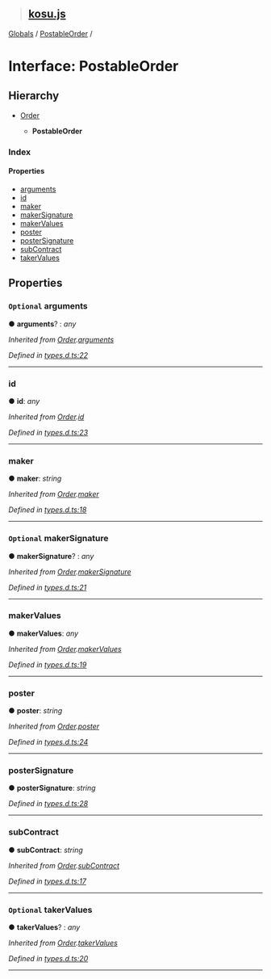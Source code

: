 > ## [kosu.js](../README.md)

[Globals](../globals.md) / [PostableOrder](postableorder.md) /

# Interface: PostableOrder

## Hierarchy

-   [Order](order.md)

    -   **PostableOrder**

### Index

#### Properties

-   [arguments](postableorder.md#optional-arguments)
-   [id](postableorder.md#id)
-   [maker](postableorder.md#maker)
-   [makerSignature](postableorder.md#optional-makersignature)
-   [makerValues](postableorder.md#makervalues)
-   [poster](postableorder.md#poster)
-   [posterSignature](postableorder.md#postersignature)
-   [subContract](postableorder.md#subcontract)
-   [takerValues](postableorder.md#optional-takervalues)

## Properties

### `Optional` arguments

● **arguments**? : _any_

_Inherited from [Order](order.md).[arguments](order.md#optional-arguments)_

_Defined in [types.d.ts:22](url)_

---

### id

● **id**: _any_

_Inherited from [Order](order.md).[id](order.md#id)_

_Defined in [types.d.ts:23](url)_

---

### maker

● **maker**: _string_

_Inherited from [Order](order.md).[maker](order.md#maker)_

_Defined in [types.d.ts:18](url)_

---

### `Optional` makerSignature

● **makerSignature**? : _any_

_Inherited from [Order](order.md).[makerSignature](order.md#optional-makersignature)_

_Defined in [types.d.ts:21](url)_

---

### makerValues

● **makerValues**: _any_

_Inherited from [Order](order.md).[makerValues](order.md#makervalues)_

_Defined in [types.d.ts:19](url)_

---

### poster

● **poster**: _string_

_Inherited from [Order](order.md).[poster](order.md#poster)_

_Defined in [types.d.ts:24](url)_

---

### posterSignature

● **posterSignature**: _string_

_Defined in [types.d.ts:28](url)_

---

### subContract

● **subContract**: _string_

_Inherited from [Order](order.md).[subContract](order.md#subcontract)_

_Defined in [types.d.ts:17](url)_

---

### `Optional` takerValues

● **takerValues**? : _any_

_Inherited from [Order](order.md).[takerValues](order.md#optional-takervalues)_

_Defined in [types.d.ts:20](url)_

---
